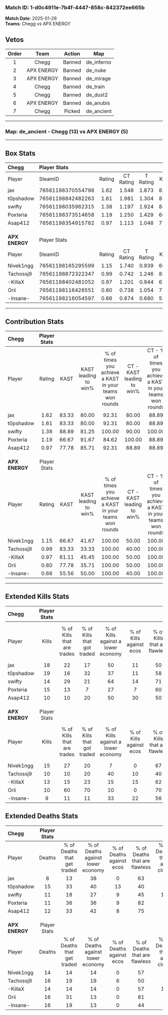 ### Match ID: 1-d0c4911e-7b4f-4447-858c-842372ee665b  
**Match Date**: 2025-01-29  
**Teams**: Chegg vs APX ENERGY  

## Vetos  

| Order | Team | Action | Map |
| :---: | :--: | :----: | --- |
| 1 | Chegg | Banned | de_inferno |
| 2 | APX ENERGY | Banned | de_nuke |
| 3 | APX ENERGY | Banned | de_mirage |
| 4 | Chegg | Banned | de_train |
| 5 | Chegg | Banned | de_dust2 |
| 6 | APX ENERGY | Banned | de_anubis |
| 7 | Chegg | Picked | de_ancient |

---  

### **Map**: de_ancient - Chegg (13) vs APX ENERGY (5)  
---  

## Box Stats  

| **Chegg**      | Player Stats      |        |           |          |       |       |       |         |        |      |     |
| :- | :- | :-: | :-: | :-: | :-: | :-: | :-: | :-: | :-: | :-: | :-: |
| Player         | SteamID           | Rating | CT Rating | T Rating | KAST  |  ADR  | Kills | Assists | Deaths | K/D  | HS% |
| jax            | 76561198370554798 |  1.62  |   1.548   |  1.873   | 83.33 | 91.0  |  18   |    6    |   8    | 2.25 | 55  |
| t0pshadow      | 76561198842482263 |  1.61  |   1.981   |  1.304   | 83.33 | 131.1 |  19   |    9    |   15   | 1.27 | 68  |
| swifty         | 76561198035962315 |  1.38  |   1.197   |  1.924   | 88.89 | 86.8  |  14   |    8    |   11   | 1.27 | 57  |
| Poxteria       | 76561198373514658 |  1.19  |   1.250   |  1.429   | 66.67 | 73.8  |  15   |    2    |   11   | 1.36 | 33  |
| Asap412        | 76561198354915782 |  0.97  |   1.113   |  1.048   | 77.78 | 64.4  |  10   |    2    |   12   | 0.83 | 60  |
|                |                   |        |           |          |       |       |       |         |        |      |     |
|                |                   |        |           |          |       |       |       |         |        |      |     |
|                |                   |        |           |          |       |       |       |         |        |      |     |
| **APX ENERGY** | Player Stats      |        |           |          |       |       |       |         |        |      |     |
| Player         | SteamID           | Rating | CT Rating | T Rating | KAST  |  ADR  | Kills | Assists | Deaths | K/D  | HS% |
| Nivek1ngg      | 76561198165295599 |  1.15  |   1.740   |  0.939   | 66.67 | 88.1  |  15   |    2    |   14   | 1.07 | 73  |
| Tachossj9      | 76561198872322347 |  0.99  |   0.742   |  1.246   | 83.33 | 83.8  |  10   |    8    |   16   | 0.63 | 30  |
| -KillaX        | 76561198402481052 |  0.97  |   1.201   |  0.944   | 61.11 | 73.9  |  13   |    3    |   14   | 0.93 | 61  |
| Orii           | 76561198116426551 |  0.80  |   0.738   |  1.054   | 77.78 | 49.8  |  10   |    1    |   16   | 0.63 | 50  |
| -lnsane-       | 76561198216054597 |  0.66  |   0.874   |  0.680   | 55.56 | 65.1  |   9   |    4    |   16   | 0.56 | 66  |
---  

## Contribution Stats  

| **Chegg**      | Player Stats |       |                      |                                                        |                           |                                                             |                          |                                                            |
| :- | :-: | :-: | :-: | :-: | :-: | :-: | :-: | :-: |
| Player         |    Rating    | KAST  | KAST leading to win% | % of times you achieve a KAST in your teams won rounds | CT - KAST leading to win% | CT - % of times you achieve a KAST in your teams won rounds | T - KAST leading to win% | T - % of times you achieve a KAST in your teams won rounds |
| jax            |     1.62     | 83.33 |        80.00         |                         92.31                          |           80.00           |                            88.89                            |          80.00           |                           100.00                           |
| t0pshadow      |     1.61     | 83.33 |        80.00         |                         92.31                          |           80.00           |                            88.89                            |          80.00           |                           100.00                           |
| swifty         |     1.38     | 88.89 |        81.25         |                         100.00                         |           90.00           |                           100.00                            |          66.67           |                           100.00                           |
| Poxteria       |     1.19     | 66.67 |        91.67         |                         84.62                          |          100.00           |                            88.89                            |          75.00           |                           75.00                            |
| Asap412        |     0.97     | 77.78 |        85.71         |                         92.31                          |           88.89           |                            88.89                            |          80.00           |                           100.00                           |
|                |              |       |                      |                                                        |                           |                                                             |                          |                                                            |
|                |              |       |                      |                                                        |                           |                                                             |                          |                                                            |
|                |              |       |                      |                                                        |                           |                                                             |                          |                                                            |
| **APX ENERGY** | Player Stats |       |                      |                                                        |                           |                                                             |                          |                                                            |
| Player         |    Rating    | KAST  | KAST leading to win% | % of times you achieve a KAST in your teams won rounds | CT - KAST leading to win% | CT - % of times you achieve a KAST in your teams won rounds | T - KAST leading to win% | T - % of times you achieve a KAST in your teams won rounds |
| Nivek1ngg      |     1.15     | 66.67 |        41.67         |                         100.00                         |           50.00           |                           100.00                            |          37.50           |                           100.00                           |
| Tachossj9      |     0.99     | 83.33 |        33.33         |                         100.00                         |           40.00           |                           100.00                            |          30.00           |                           100.00                           |
| -KillaX        |     0.97     | 61.11 |        45.45         |                         100.00                         |           50.00           |                           100.00                            |          42.86           |                           100.00                           |
| Orii           |     0.80     | 77.78 |        35.71         |                         100.00                         |           50.00           |                           100.00                            |          30.00           |                           100.00                           |
| -lnsane-       |     0.66     | 55.56 |        50.00         |                         100.00                         |           40.00           |                           100.00                            |          60.00           |                           100.00                           |
---  

## Extended Kills Stats  

| **Chegg**      | Player Stats |                            |                            |                                    |                         |                              |                                 |                                       |                    |           |
| :- | :-: | :-: | :-: | :-: | :-: | :-: | :-: | :-: | :-: | :-: |
| Player         |    Kills     | % of Kills that are trades | % of Kills that got traded | % of Kills against a lower economy | % of Kills against ecos | % of Kills that are flawless | % of Kills that are close duels | % of Kills that are assisted by flash | Pistol Round Kills | AWP Kills |
| jax            |      18      |             22             |             17             |                 50                 |           11            |              50              |                0                |                  11                   |         1          |     0     |
| t0pshadow      |      19      |             16             |             32             |                 37                 |           11            |              58              |                5                |                   0                   |         0          |     0     |
| swifty         |      14      |             29             |             21             |                 64                 |           14            |              71              |                7                |                  14                   |         1          |     0     |
| Poxteria       |      15      |             13             |             7              |                 27                 |            7            |              60              |                7                |                   7                   |         2          |     5     |
| Asap412        |      10      |             10             |             20             |                 50                 |           30            |              50              |               10                |                   0                   |         0          |     0     |
|                |              |                            |                            |                                    |                         |                              |                                 |                                       |                    |           |
|                |              |                            |                            |                                    |                         |                              |                                 |                                       |                    |           |
|                |              |                            |                            |                                    |                         |                              |                                 |                                       |                    |           |
| **APX ENERGY** | Player Stats |                            |                            |                                    |                         |                              |                                 |                                       |                    |           |
| Player         |    Kills     | % of Kills that are trades | % of Kills that got traded | % of Kills against a lower economy | % of Kills against ecos | % of Kills that are flawless | % of Kills that are close duels | % of Kills that are assisted by flash | Pistol Round Kills | AWP Kills |
| Nivek1ngg      |      15      |             27             |             20             |                 7                  |            0            |              67              |                7                |                   0                   |         3          |     0     |
| Tachossj9      |      10      |             10             |             20             |                 40                 |           10            |              40              |                0                |                   0                   |         0          |     2     |
| -KillaX        |      13      |             15             |             23             |                 15                 |           15            |              62              |                8                |                   0                   |         2          |     0     |
| Orii           |      10      |             60             |             70             |                 10                 |            0            |              70              |               20                |                   0                   |         1          |     0     |
| -lnsane-       |      9       |             11             |             11             |                 33                 |           22            |              56              |                0                |                   0                   |         4          |     0     |
## Extended Deaths Stats  

| **Chegg**      | Player Stats |                             |                                   |                          |                               |                            |                           |               |
| :- | :-: | :-: | :-: | :-: | :-: | :-: | :-: | :-: |
| Player         |    Deaths    | % of Deaths that get traded | % of Deaths against lower economy | % of Deaths against ecos | % of Deaths that are flawless | % of Deaths that are close | % of Deaths while blinded | Deaths to AWP |
| jax            |      8       |             13              |                38                 |            0             |              63               |             0              |             0             |       0       |
| t0pshadow      |      15      |             33              |                40                 |            13            |              40               |             0              |             0             |       1       |
| swifty         |      11      |             18              |                27                 |            9             |              45               |             18             |             0             |       1       |
| Poxteria       |      11      |             36              |                36                 |            9             |              82               |             9              |             0             |       0       |
| Asap412        |      12      |             33              |                42                 |            8             |              75               |             8              |             0             |       0       |
|                |              |                             |                                   |                          |                               |                            |                           |               |
|                |              |                             |                                   |                          |                               |                            |                           |               |
|                |              |                             |                                   |                          |                               |                            |                           |               |
| **APX ENERGY** | Player Stats |                             |                                   |                          |                               |                            |                           |               |
| Player         |    Deaths    | % of Deaths that get traded | % of Deaths against lower economy | % of Deaths against ecos | % of Deaths that are flawless | % of Deaths that are close | % of Deaths while blinded | Deaths to AWP |
| Nivek1ngg      |      14      |             14              |                14                 |            0             |              57               |             7              |             7             |       0       |
| Tachossj9      |      16      |             19              |                19                 |            6             |              50               |             6              |             0             |       0       |
| -KillaX        |      14      |             14              |                14                 |            0             |              57               |             14             |             0             |       3       |
| Orii           |      16      |             31              |                13                 |            0             |              81               |             0              |            19             |       1       |
| -lnsane-       |      16      |             19              |                13                 |            0             |              44               |             0              |             6             |       1       |
